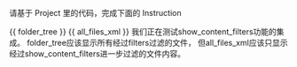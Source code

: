 请基于 Project 里的代码，完成下面的 Instruction

<Project>
<folder_tree>
{{ folder_tree }}
</folder_tree>
<files>
{{ all_files_xml }}
</files>
</Project>

<Instruction>
我们正在测试show_content_filters功能的集成。
folder_tree应该显示所有经过filters过滤的文件，
但all_files_xml应该只显示经过show_content_filters进一步过滤的文件内容。
</Instruction>